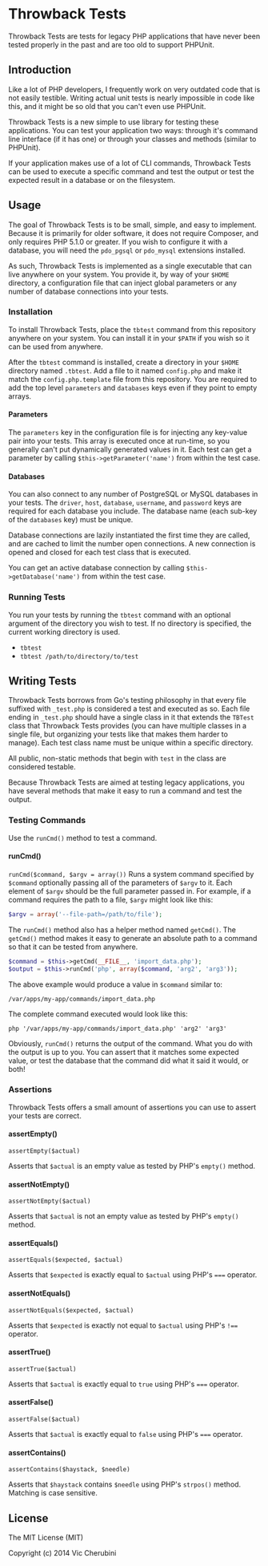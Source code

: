 # Throwback Tests
Throwback Tests are tests for legacy PHP applications that have never been tested properly in the past and are too old to support PHPUnit.

## Introduction
Like a lot of PHP developers, I frequently work on very outdated code that is not easily testible. Writing actual unit tests is nearly impossible in code like this, and it might be so old that you can't even use PHPUnit.

Throwback Tests is a new simple to use library for testing these applications. You can test your application two ways: through it's command line interface (if it has one) or through your classes and methods (similar to PHPUnit).

If your application makes use of a lot of CLI commands, Throwback Tests can be used to execute a specific command and test the output or test the expected result in a database or on the filesystem.

## Usage
The goal of Throwback Tests is to be small, simple, and easy to implement. Because it is primarily for older software, it does not require Composer, and only requires PHP 5.1.0 or greater. If you wish to configure it with a database, you will need the `pdo_pgsql` or `pdo_mysql` extensions installed.

As such, Throwback Tests is implemented as a single executable that can live anywhere on your system. You provide it, by way of your `$HOME` directory, a configuration file that can inject global parameters or any number of database connections into your tests.

### Installation
To install Throwback Tests, place the `tbtest` command from this repository anywhere on your system. You can install it in your `$PATH` if you wish so it can be used from anywhere.

After the `tbtest` command is installed, create a directory in your `$HOME` directory named `.tbtest`. Add a file to it named `config.php` and make it match the `config.php.template` file from this repository. You are required to add the top level `parameters` and `databases` keys even if they point to empty arrays.

#### Parameters
The `parameters` key in the configuration file is for injecting any key-value pair into your tests. This array is executed once at run-time, so you generally can't put dynamically generated values in it. Each test can get a parameter by calling `$this->getParameter('name')` from within the test case.

#### Databases
You can also connect to any number of PostgreSQL or MySQL databases in your tests. The `driver`, `host`, `database`, `username`, and `password` keys are required for each database you include. The database name (each sub-key of the `databases` key) must be unique.

Database connections are lazily instantiated the first time they are called, and are cached to limit the number open connections. A new connection is opened and closed for each test class that is executed.

You can get an active database connection by calling `$this->getDatabase('name')` from within the test case.

### Running Tests
You run your tests by running the `tbtest` command with an optional argument of the directory you wish to test. If no directory is specified, the current working directory is used. 

* `tbtest`
* `tbtest /path/to/directory/to/test`

## Writing Tests
Throwback Tests borrows from Go's testing philosophy in that every file suffixed with `_test.php` is considered a test and executed as so. Each file ending in `_test.php` should have a single class in it that extends the `TBTest` class that Throwback Tests provides (you can have multiple classes in a single file, but organizing your tests like that makes them harder to manage). Each test class name must be unique within a specific directory.

All public, non-static methods that begin with `test` in the class are considered testable.

Because Throwback Tests are aimed at testing legacy applications, you have several methods that make it easy to run a command and test the output.

### Testing Commands
Use the `runCmd()` method to test a command.

#### runCmd()
`runCmd($command, $argv = array())`
Runs a system command specified by `$command` optionally passing all of the parameters of `$argv` to it. Each element of `$argv` should be the full parameter passed in. For example, if a command requires the path to a file, `$argv` might look like this:

```php
$argv = array('--file-path=/path/to/file');
```

The `runCmd()` method also has a helper method named `getCmd()`. The `getCmd()` method makes it easy to generate an absolute path to a command so that it can be tested from anywhere.

```php
$command = $this->getCmd(__FILE__, 'import_data.php');
$output = $this->runCmd('php', array($command, 'arg2', 'arg3'));
```

The above example would produce a value in `$command` similar to:

```shell
/var/apps/my-app/commands/import_data.php
```

The complete command executed would look like this:

```shell
php '/var/apps/my-app/commands/import_data.php' 'arg2' 'arg3'
```

Obviously, `runCmd()` returns the output of the command. What you do with the output is up to you. You can assert that it matches some expected value, or test the database that the command did what it said it would, or both!

### Assertions
Throwback Tests offers a small amount of assertions you can use to assert your tests are correct.

#### assertEmpty()
`assertEmpty($actual)`

Asserts that `$actual` is an empty value as tested by PHP's `empty()` method.

#### assertNotEmpty()
`assertNotEmpty($actual)`

Asserts that `$actual` is not an empty value as tested by PHP's `empty()` method.

#### assertEquals()
`assertEquals($expected, $actual)`

Asserts that `$expected` is exactly equal to `$actual` using PHP's `===` operator.

#### assertNotEquals()
`assertNotEquals($expected, $actual)`

Asserts that `$expected` is exactly not equal to `$actual` using PHP's `!==` operator.

#### assertTrue()
`assertTrue($actual)`

Asserts that `$actual` is exactly equal to `true` using PHP's `===` operator.

#### assertFalse()
`assertFalse($actual)`

Asserts that `$actual` is exactly equal to `false` using PHP's `===` operator.

#### assertContains()
`assertContains($haystack, $needle)`

Asserts that `$haystack` contains `$needle` using PHP's `strpos()` method. Matching is case sensitive.

## License
The MIT License (MIT)

Copyright (c) 2014 Vic Cherubini
